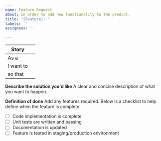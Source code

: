 ```yaml
---
name: Feature Request
about: In order to add new functionality to the product.
title: "[Feature]: "
labels: ''
assignees: ''

---
```


| Story |  |
| ---- | ---- |
| As a |  |
| I want to |  |
| so that |  |

**Describe the solution you'd like**
A clear and concise description of what you want to happen.

**Definition of done**
Add any features required. Below is a checklist to help define when the feature is complete:

- [ ] Code implementation is complete
- [ ] Unit tests are written and passing
- [ ] Documentation is updated
- [ ] Feature is tested in staging/production environment
